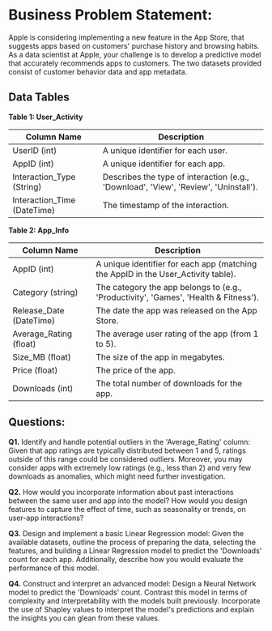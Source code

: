 # Business Problem Statement:

Apple is considering implementing a new feature in the App Store, that suggests apps based on customers' purchase history and browsing habits. As a data scientist at Apple, your challenge is to develop a predictive model that accurately recommends apps to customers. The two datasets provided consist of customer behavior data and app metadata.

## Data Tables

**Table 1: User_Activity**

Column Name  | Description
-------------------|------------------
UserID (int) | A unique identifier for each user.
AppID (int) | A unique identifier for each app.
Interaction_Type (String) | Describes the type of interaction (e.g., 'Download', 'View', 'Review', 'Uninstall').
Interaction_Time (DateTime) | The timestamp of the interaction.


**Table 2: App_Info**

Column Name  | Description
-------------------|------------------
AppID (int) | A unique identifier for each app (matching the AppID in the User_Activity table).
Category (string) | The category the app belongs to (e.g., 'Productivity', 'Games', 'Health & Fitness').
Release_Date (DateTime) | The date the app was released on the App Store.
Average_Rating (float) | The average user rating of the app (from 1 to 5).
Size_MB (float) | The size of the app in megabytes.
Price (float) | The price of the app.
Downloads (int) | The total number of downloads for the app.

## Questions:

**Q1.** Identify and handle potential outliers in the 'Average_Rating' column: Given that app ratings are typically distributed between 1 and 5, ratings outside of this range could be considered outliers. Moreover, you may consider apps with extremely low ratings (e.g., less than 2) and very few downloads as anomalies, which might need further investigation.

**Q2.** How would you incorporate information about past interactions between the same user and app into the model? How would you design features to capture the effect of time, such as seasonality or trends, on user-app interactions?

**Q3.** Design and implement a basic Linear Regression model: Given the available datasets, outline the process of preparing the data, selecting the features, and building a Linear Regression model to predict the 'Downloads' count for each app. Additionally, describe how you would evaluate the performance of this model.

**Q4.** Construct and interpret an advanced model: Design a Neural Network model to predict the 'Downloads' count. Contrast this model in terms of complexity and interpretability with the models built previously. Incorporate the use of Shapley values to interpret the model's predictions and explain the insights you can glean from these values.
